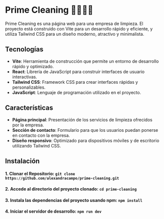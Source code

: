 # Prime Cleaning 🧼🧴🧹🧺

Prime Cleaning es una página web para una empresa de limpieza. El proyecto está construido con Vite para un desarrollo rápido y eficiente, y utiliza Tailwind CSS para un diseño moderno, atractivo y minimalista.

## Tecnologías

- **Vite**: Herramienta de construcción que permite un entorno de desarrollo rápido y optimizado.
- **React**: Librería de JavaScript para construir interfaces de usuario interactivas.
- **Tailwind CSS**: Framework CSS para crear interfaces rápidas y personalizables.
- **JavaScript**: Lenguaje de programación utilizado en el proyecto.

## Características

- **Página principal**: Presentación de los servicios de limpieza ofrecidos por la empresa.
- **Sección de contacto**: Formulario para que los usuarios puedan ponerse en contacto con la empresa.
- **Diseño responsivo**: Optimizado para dispositivos móviles y de escritorio utilizando Tailwind CSS.

## Instalación

#### 1. Clonar el Repositorio: `git clone https://github.com/alexandracampo/prime-cleaning.git`

#### 2. Accede al directorio del proyecto clonado: `cd prime-cleaning`

#### 3. Instala las dependencias del proyecto usando npm: `npm install`

#### 4. Iniciar el servidor de desarrollo: `npm run dev`
